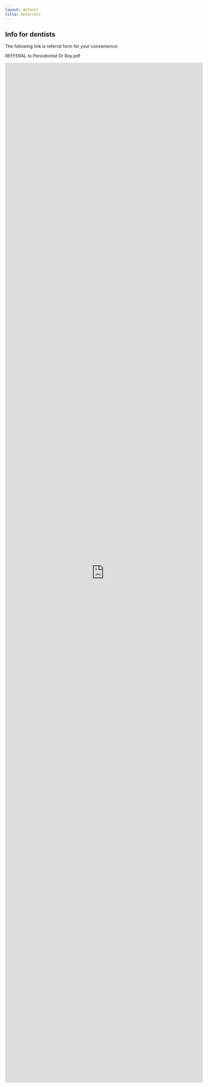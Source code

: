 ```yaml
---
layout: default
title: Referrals
---
```



<h2>Info for dentists</h2>
<p>The following link is referral form for your convenience:
</p>

REFFERAL to Periodontist Dr Roy.pdf

<iframe src="https://docs.google.com/forms/d/e/1FAIpQLScKquD6tpY_y4PWwPHIey7DtcWyZu5zJdr6Dofi8n7x_VcVwA/viewform?embedded=true" width="640" height="3295" frameborder="0" marginheight="0" marginwidth="0">Loading…</iframe>


